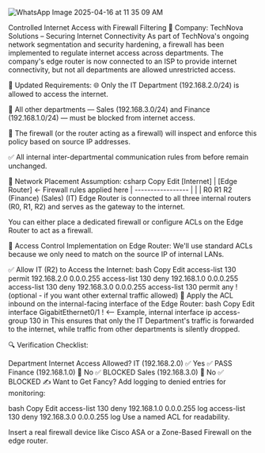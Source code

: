 ![WhatsApp Image 2025-04-16 at 11 35 09 AM](https://github.com/user-attachments/assets/95810bb3-eefd-4005-9968-a9e7a60af485)

Controlled Internet Access with Firewall Filtering
🏢 Company: TechNova Solutions – Securing Internet Connectivity
As part of TechNova's ongoing network segmentation and security hardening, a firewall has been implemented to regulate internet access across departments. The company's edge router is now connected to an ISP to provide internet connectivity, but not all departments are allowed unrestricted access.

📌 Updated Requirements:
🌐 Only the IT Department (192.168.2.0/24) is allowed to access the internet.

🚫 All other departments — Sales (192.168.3.0/24) and Finance (192.168.1.0/24) — must be blocked from internet access.

🔐 The firewall (or the router acting as a firewall) will inspect and enforce this policy based on source IP addresses.

✅ All internal inter-departmental communication rules from before remain unchanged.

🧱 Network Placement Assumption:
csharp
Copy
Edit
             [Internet]
                 |
             [Edge Router] ← Firewall rules applied here
                 |
            -----------------
           |        |        |
         R0        R1       R2
       (Finance) (Sales)   (IT)
Edge Router is connected to all three internal routers (R0, R1, R2) and serves as the gateway to the internet.

You can either place a dedicated firewall or configure ACLs on the Edge Router to act as a firewall.

🔐 Access Control Implementation on Edge Router:
We'll use standard ACLs because we only need to match on the source IP of internal LANs.

✅ Allow IT (R2) to Access the Internet:
bash
Copy
Edit
access-list 130 permit 192.168.2.0 0.0.0.255
access-list 130 deny 192.168.1.0 0.0.0.255
access-list 130 deny 192.168.3.0 0.0.0.255
access-list 130 permit any   ! (optional - if you want other external traffic allowed)
📍 Apply the ACL inbound on the internal-facing interface of the Edge Router:
bash
Copy
Edit
interface GigabitEthernet0/1   ! <-- Example, internal interface
 ip access-group 130 in
This ensures that only the IT Department's traffic is forwarded to the internet, while traffic from other departments is silently dropped.

🔍 Verification Checklist:

Department	Internet Access	Allowed?
IT (192.168.2.0)	✅ Yes	✅ PASS
Finance (192.168.1.0)	🚫 No	✅ BLOCKED
Sales (192.168.3.0)	🚫 No	✅ BLOCKED
✍️ Want to Get Fancy?
Add logging to denied entries for monitoring:

bash
Copy
Edit
access-list 130 deny 192.168.1.0 0.0.0.255 log
access-list 130 deny 192.168.3.0 0.0.0.255 log
Use a named ACL for readability.

Insert a real firewall device like Cisco ASA or a Zone-Based Firewall on the edge router.
